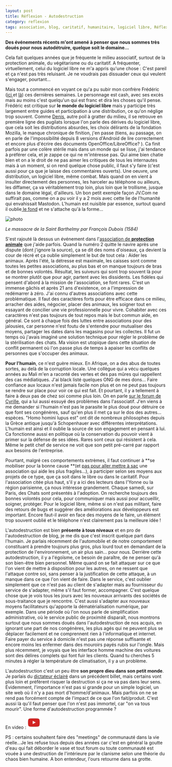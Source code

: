 ```yaml
---
layout: post
title: Réflexion - Autodestruction
category: reflexion
tags: association, blog, caritatif, humanitaire, logiciel libre, Réflexion, société
---
```

**Des événements récents m'ont amené à penser que nous sommes très doués pour nous autodétruire, quelque soit le domaine...**

Cela fait quelques années que je fréquente le milieu associatif, surtout de la protection animale, du végétarisme ou du caritatif. A fréquenter, virtuellement, celui du logiciel libre ne m'a appris qu'une chose : C'est pareil et ça n'est pas très reluisant. Je ne voudrais pas dissuader ceux qui veulent s'engager, pourtant...

Mais tout a commencé en voyant ce qu'a pu subir mon confrère Frédéric (<a href="http://frederic.bezies.free.fr/blog/?p=17972">ici </a>et <a href="http://frederic.bezies.free.fr/blog/?p=17964">là</a>) ces dernières semaines. Le personnage est cash, avec ses excès mais au moins c'est quelqu'un qui est franc et dira les choses qu'il pense. Frédéric est critique sur **le monde du logiciel libre** mais y participe très largement entre guides et participation à une distribution, ce qu'on néglige trop souvent. Comme <a href="https://www.dsfc.net">Denis</a>, autre poil à gratter du milieu, il se retrouve en première ligne des pugilats lorsque l'on parle des dérives du logiciel libre, que cela soit les distributions absurdes, les choix délirants de la fondation Mozilla, le manque chronique de finition, j'en passe (tiens, au passage, on en parle de l'impossibilité depuis 8 versions d'Android de lire correctement et encore plus d'écrire des documents OpenOffice/LibreOffice? ). Ca finit parfois par une colère stérile mais dans un monde qui se lisse, j'ai tendance à préférer cela, et je zappe ce qui ne m'intéresse pas. Qui aime bien chatie bien et on a le droit de ne pas aimer les critiques de tous les internautes mais à un moment, si on rend quelque chose public, il faut s'y faire (c'est aussi pour ça que je laisse des commentaires ouverts). Une oeuvre, une distribution, un logiciel libre, même combat. Mais quand on en vient à insulter directement des personnes, les harceler au téléphone ou ailleurs, les diffamer, ça va véritablement trop loin, plus loin que le trollisme, jusque dans le domaine légal, d'ailleurs. Un bon petit exemple façon JV.Com ne suffirait pas, comme on a pu voir il y a 2 mois avec cette lie de l'humanité qui envahissait Mastodon. L'humain est nuisible par essence, surtout quand il oublie<a href="https://www.blog-libre.org/2018/10/06/exigences-possibilites-peine/"> le fond</a> et ne s'attache qu'à la forme...

![photo](https://upload.wikimedia.org/wikipedia/commons/thumb/4/40/La_masacre_de_San_Bartolom%C3%A9%2C_por_Fran%C3%A7ois_Dubois.jpg/1200px-La_masacre_de_San_Bartolom%C3%A9%2C_por_Fran%C3%A7ois_Dubois.jpg)

*Le massacre de la Saint Barthelmy par François Dubois (1584)*

S'est rajouté là dessus un événement dans l'<a href="https://www.respectons.org">association de **protection animale**</a> que j'aide parfois. Quand la numéro 2 quitte le navire après une dispute (dont j'ignore la source), ça se dit des noms d'oiseaux, ça devient la cour de récré et ça oublie simplement le but de tout cela : Aider les animaux. Après l'été, la détresse est maximale, les caisses sont comme toutes les petites associations, au plus bas et on manque toujours de bras et de bonnes volontés. Résultat, les suiveurs qui sont trop souvent là pour se montrer plutôt que pour agir, partent avec les dissidents. Les fidèles qui pensent d'abord à la mission de l'association, se font rares. C'est un immense gâchis et après 21 ans d'existence, on a l'impression de redémarrer à zéro. J'ai connu d'autres associations avec cette problématique. Il faut des caractères forts pour être efficace dans ce milieu, arracher des aides, négocier, placer des animaux, les soigner tout en essayant de concilier une vie professionnelle pour vivre. Cohabiter avec ces caractères n'est pas toujours de tout repos mais le but commun aide, en général. Ce sont à chaque fois des luttes entre associations pour des jalousies, car personne n'est foutu de s'entendre pour mutualiser des moyens, partager les dates dans les magasins pour les collectes. Il fut un temps où j'avais imaginé une solution technique pour régler le problème de la stérilisation des chats. Ma vision est utopique dans cette situation de conflit permanent où l'on passe plus de temps à apaiser les conflits de personnes que s'occuper des animaux.

**Pour l'humain**, ce n'est guère mieux. En Afrique, on a des abus de toutes sortes, au delà de la corruption locale. Une collègue qui a vécu quelques années au Mali m'en a raconté des vertes et des pas mûres qui rappellent des cas médiatiques. J'ai black listé quelques ONG de mes dons... Faire confiance aux locaux n'est jamais facile non plus et on ne peut pas toujours se rendre sur place pour voir ce qui est fait. Et pourtant, il y a tellement à faire à deux pas de chez soi comme plus loin. On en parle <a href="https://cyrille-borne.com/forum/discussion/461/cest-moche#latest">sur le forum de Cyrille</a>, qui a lui aussi essuyé des problèmes dans l'associatif. J'en viens à me demander si l'humain n'est pas le parasite le plus doué pour détruire ce que font ses congénères, sauf qu'en plus il met ça sur le dos des autres... espèces. "Homo homini lupus est" ont dit de nombreux philosophes depuis la Grèce antique jusqu'à Schopenhauer avec différentes interprétations. L'humain est ainsi et il oublie la source de son engagement en pensant à lui. Ca fonctionne aussi en politique où la conservation du pouvoir vient à primer sur la défense de ses idées. Rares sont ceux qui résistent à cela. Même le petit chef de service ne voit que son petit pré-carré par rapport aux besoins de l'entreprise.

Pourtant, malgré ces comportements extrèmes, il faut continuer à **se mobiliser pour la bonne cause **(et <a href="https://www.lci.fr/justice/marseille-le-siege-de-sos-mediterranee-aquarius-envahi-par-des-militants-generation-identitaire-extreme-droite-mis-en-examen-2100556.html">pas pour aller mettre à sac</a> une association qui aide les plus fragiles...), à participer selon ses moyens aux projets de ce type, que ça soit dans le libre ou dans le caritatif. Pour l'association citée plus haut, s'il y a ici des lecteurs dans l'Yonne ou la région parisienne, ça nous intéresse grandement. Chaque samedi, sur Paris, des Chats sont présentés à l'adoption. On recherche toujours des bonnes volontés pour cela, pour communiquer mais aussi pour accueillir, soigner, protéger. Pour le logiciel libre, même si on n'est pas militant, faire des retours de bugs et suggérer des améliorations aux développeurs est important. Encore faut-il avoir en face des moyens de le faire, un élément trop souvent oublié et le téléphone n'est clairement pas la meilleure idée !

L'autodestruction est bien **présente à tous niveaux** et en pro de l'autodestruction de blog, je me dis que c'est inscrit quelque part dans l'humain. Je parlais récemment de l'automobile et de notre comportement constituant à prendre toujours plus gros, plus lourd tout en demandant de la protection de l'environnement, un air plus sain... pour nous. Derrière cette autodestruction, il y a l'égoïsme, ce besoin de paraître, de ne penser qu'à son bien-être bien personnel. Même quand on se fait attaquer sur ce que l'on vient de mettre à disposition pour les autres, on ne ressent que l'attaque contre soi, sans penser à la justification de cette attaque, à un manque dans ce que l'on vient de faire. Dans le service, c'est oublier simplement que ce n'est pas au client de s'adapter mais au fournisseur du service de s'adapter, même s'il faut former, accompagner. C'est quelque chose que je vois tous les jours avec les nouveaux arrivants des sociétés de sous-traitance que je rencontre. C'est aussi s'adapter aux nouveaux moyens facilitateurs qu'apporte la dématérialisation numérique, par exemple. Dans une période où l'on nous parle de simplification administrative, où le service public de proximité disparaît, nous montrons surtout que nous sommes doués dans l'autodestruction de nos acquis, en ignorant une part de nos congénères, les plus agés qui ne peuvent plus se déplacer facilement et ne comprennent rien à l'informatique et internet. Faire payer du service à domicile n'est pas une réponse suffisante et encore moins les enfermer dans des mouroirs payés rubis sur l'ongle. Mais plus récemment, je voyais que les interface homme machine des voitures sont des délires complets qui font fuir les clients. Quand tu cherches 5 minutes à régler la température de climatisation, il y a un problème.

L'autodestruction c'est un peu être **son propre dieu dans son petit monde**. Je parlais du <a href="https://cheziceman.wordpress.com/2018/09/29/blog-liberez-delivrez-ou-pas/">dictateur éclairé</a> dans un précédent billet, mais certains vont plus loin et préfèrent risquer la destruction si ça ne va pas dans leur sens. Évidemment, l'importance n'est pas si grande pour un simple logiciel, un site web où il n'y a pas mort d'homme/d'animaux. Mais parfois on ne se rend pas forcément compte de l'impact de ce que l'on fait/produit. C'est aussi là qu'il faut penser que l'on n'est pas immortel, car "on va tous mourir". Une forme d'autodestruction programmée ?

En video : [![video](/images/youtube.png)](https://www.youtube.com/watch?v=jsJVmiqf8VA)



PS : certains souhaitent faire des "meetings" de communauté dans la vie réelle...Je les refuse tous depuis des années car c'est en général la goutte d'eau qui fait déborder le vase et tout forum ou toute communauté est vouée à une destruction de l'intérieure par le clanisme selon une théorie du chaos bien humaine. A bon entendeur, l'ours retourne dans sa grotte.


